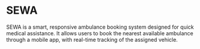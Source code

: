 # SEWA
SEWA is a smart, responsive ambulance booking system designed for quick medical assistance. It allows users to book the nearest available ambulance through a mobile app, with real-time tracking of the assigned vehicle.
